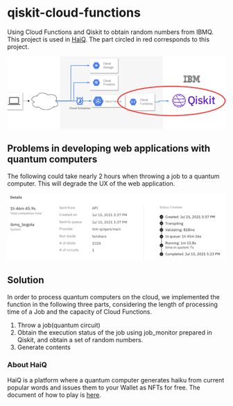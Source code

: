 # qiskit-cloud-functions

Using Cloud Functions and Qiskit to obtain random numbers from IBMQ.
This project is used in [HaiQ](https://www.haiq.app/).
The part circled in red corresponds to this project.

![architecture](docs/images/architecture.drawio.png)

## Problems in developing web applications with quantum computers

The following could take nearly 2 hours when throwing a job to a quantum computer.
This will degrade the UX of the web application.

![job_time](docs/images/job_time.png)

## Solution

In order to process quantum computers on the cloud, we implemented the function in the following three parts, considering the length of processing time of a Job and the capacity of Cloud Functions.

1. Throw a job(quantum circuit)
2. Obtain the execution status of the job using job_monitor prepared in Qiskit, and obtain a set of random numbers.
3. Generate contents

### About HaiQ

HaiQ is a platform where a quantum computer generates haiku from current popular words and issues them to your Wallet as NFTs for free.
The document of how to play is [here](https://medium.com/@HaiQ/how-to-claim-haiq-nft-4915a39028ae).
